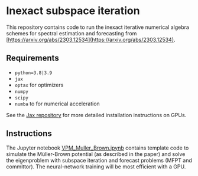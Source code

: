# Inexact subspace iteration

This repository contains code to run the inexact iterative numerical algebra schemes for spectral estimation and forecasting from [https://arxiv.org/abs/2303.12534](https://arxiv.org/abs/2303.12534).

## Requirements
 - `python=3.8|3.9`
 - `jax`
 - `optax` for optimizers
 - `numpy`
 - `scipy`
 - `numba` to for numerical acceleration
 
See the [Jax repository](https://github.com/google/jax#installation) for more detailed installation instructions on GPUs.
 
## Instructions
The Jupyter notebook [VPM_Muller_Brown.ipynb](VPM_Muller_Brown.ipynb) contains template code to simulate the Müller-Brown potential (as described in the paper)
and solve the eigenproblem with subspace iteration and forecast problems (MFPT and committor).
The neural-network training will be most efficient with a GPU.
